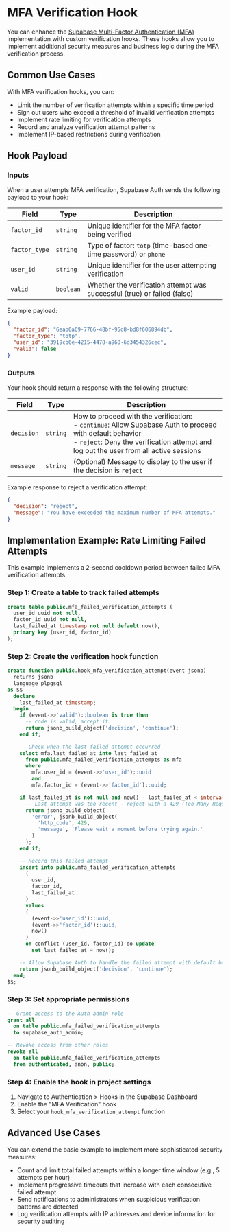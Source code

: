 # MFA Verification Hook

You can enhance the [Supabase Multi-Factor Authentication (MFA)](https://supabase.com/docs/guides/auth/auth-mfa) implementation with custom verification hooks. These hooks allow you to implement additional security measures and business logic during the MFA verification process.

## Common Use Cases

With MFA verification hooks, you can:

- Limit the number of verification attempts within a specific time period
- Sign out users who exceed a threshold of invalid verification attempts
- Implement rate limiting for verification attempts
- Record and analyze verification attempt patterns
- Implement IP-based restrictions during verification

## Hook Payload

### Inputs

When a user attempts MFA verification, Supabase Auth sends the following payload to your hook:

| Field | Type | Description |
| --- | --- | --- |
| `factor_id` | `string` | Unique identifier for the MFA factor being verified |
| `factor_type` | `string` | Type of factor: `totp` (time-based one-time password) or `phone` |
| `user_id` | `string` | Unique identifier for the user attempting verification |
| `valid` | `boolean` | Whether the verification attempt was successful (true) or failed (false) |

Example payload:

```json
{
  "factor_id": "6eab6a69-7766-48bf-95d8-bd8f606894db",
  "factor_type": "totp",
  "user_id": "3919cb6e-4215-4478-a960-6d3454326cec",
  "valid": false
}
```

### Outputs

Your hook should return a response with the following structure:

| Field | Type | Description |
| --- | --- | --- |
| `decision` | `string` | How to proceed with the verification: <br>- `continue`: Allow Supabase Auth to proceed with default behavior<br>- `reject`: Deny the verification attempt and log out the user from all active sessions |
| `message` | `string` | (Optional) Message to display to the user if the decision is `reject` |

Example response to reject a verification attempt:

```json
{
  "decision": "reject",
  "message": "You have exceeded the maximum number of MFA attempts."
}
```

## Implementation Example: Rate Limiting Failed Attempts

This example implements a 2-second cooldown period between failed MFA verification attempts.

### Step 1: Create a table to track failed attempts

```sql
create table public.mfa_failed_verification_attempts (
  user_id uuid not null,
  factor_id uuid not null,
  last_failed_at timestamp not null default now(),
  primary key (user_id, factor_id)
);
```

### Step 2: Create the verification hook function

```sql
create function public.hook_mfa_verification_attempt(event jsonb)
  returns jsonb
  language plpgsql
as $$
  declare
    last_failed_at timestamp;
  begin
    if (event->>'valid')::boolean is true then
      -- code is valid, accept it
      return jsonb_build_object('decision', 'continue');
    end if;

    -- Check when the last failed attempt occurred
    select mfa.last_failed_at into last_failed_at
      from public.mfa_failed_verification_attempts as mfa
      where
        mfa.user_id = (event->>'user_id')::uuid
        and
        mfa.factor_id = (event->>'factor_id')::uuid;

    if last_failed_at is not null and now() - last_failed_at < interval '2 seconds' then
      -- Last attempt was too recent - reject with a 429 (Too Many Requests) error
      return jsonb_build_object(
        'error', jsonb_build_object(
          'http_code', 429,
          'message', 'Please wait a moment before trying again.'
        )
      );
    end if;

    -- Record this failed attempt
    insert into public.mfa_failed_verification_attempts
      (
        user_id,
        factor_id,
        last_failed_at
      )
      values
      (
        (event->>'user_id')::uuid,
        (event->>'factor_id')::uuid,
        now()
      )
      on conflict (user_id, factor_id) do update
        set last_failed_at = now();

    -- Allow Supabase Auth to handle the failed attempt with default behavior
    return jsonb_build_object('decision', 'continue');
  end;
$$;
```

### Step 3: Set appropriate permissions

```sql
-- Grant access to the Auth admin role
grant all
  on table public.mfa_failed_verification_attempts
  to supabase_auth_admin;

-- Revoke access from other roles
revoke all
  on table public.mfa_failed_verification_attempts
  from authenticated, anon, public;
```

### Step 4: Enable the hook in project settings

1. Navigate to Authentication > Hooks in the Supabase Dashboard
2. Enable the "MFA Verification" hook
3. Select your `hook_mfa_verification_attempt` function

## Advanced Use Cases

You can extend the basic example to implement more sophisticated security measures:

- Count and limit total failed attempts within a longer time window (e.g., 5 attempts per hour)
- Implement progressive timeouts that increase with each consecutive failed attempt
- Send notifications to administrators when suspicious verification patterns are detected
- Log verification attempts with IP addresses and device information for security auditing
